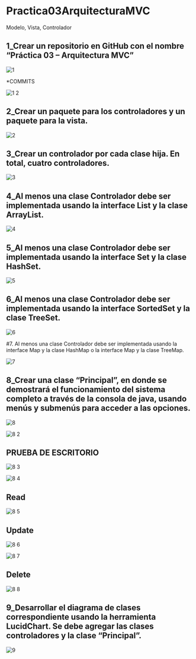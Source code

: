 # Practica03ArquitecturaMVC

Modelo, Vista, Controlador

1_Crear un repositorio en GitHub con el nombre “Práctica 03 – Arquitectura MVC”
-----------------------------------------------------------------------------------

![1](https://user-images.githubusercontent.com/49045265/56741712-ffdcca00-6738-11e9-8838-015ff64bd83d.png)

*COMMITS

![1 2](https://user-images.githubusercontent.com/49045265/56741899-58ac6280-6739-11e9-86b1-f874400feb59.png)

2_Crear un paquete para los controladores y un paquete para la vista.
------------------------------------------------------------------------

![2](https://user-images.githubusercontent.com/49045265/56741959-78dc2180-6739-11e9-9c2f-bb8369dd8b0e.png)

3_Crear un controlador por cada clase hija. En total, cuatro controladores.
----------------------------------------------------------------------------

![3](https://user-images.githubusercontent.com/49045265/56741997-90b3a580-6739-11e9-923b-ef056e076eaa.png)

4_Al menos una clase Controlador debe ser implementada usando la interface List y la clase ArrayList.
------------------------------------------------------------------------------------------------------

![4](https://user-images.githubusercontent.com/49045265/56742046-a4f7a280-6739-11e9-847e-dbf532ec5568.png)

5_Al menos una clase Controlador debe ser implementada usando la interface Set y la clase HashSet.
--------------------------------------------------------------------------------------------------

![5](https://user-images.githubusercontent.com/49045265/56742095-bd67bd00-6739-11e9-9430-ae02702223f2.png)

6_Al menos una clase Controlador debe ser implementada usando la interface SortedSet y la clase TreeSet.
--------------------------------------------------------------------------------------------------------

![6](https://user-images.githubusercontent.com/49045265/56742132-c9ec1580-6739-11e9-9eca-6e9bd70c0a42.png)

#7.	Al menos una clase Controlador debe ser implementada usando la interface Map y la clase HashMap o la interface Map y la clase TreeMap.

![7](https://user-images.githubusercontent.com/49045265/56742179-db352200-6739-11e9-8e47-f9a1173a4dfc.png)

8_Crear una clase “Principal”, en donde se demostrará el funcionamiento del sistema completo a través de la consola de java, usando menús y submenús para acceder a las opciones. 
------------------------------------------------------------------------------------------------------------------------------------

![8](https://user-images.githubusercontent.com/49045265/56742733-e8064580-673a-11e9-98fb-820111f853d0.png)

![8 2](https://user-images.githubusercontent.com/49045265/56742803-0b30f500-673b-11e9-9df2-4d6a4116b779.png)

PRUEBA DE ESCRITORIO
---------------------

![8 3](https://user-images.githubusercontent.com/49045265/56742918-416e7480-673b-11e9-8564-92ff6275490c.png)

![8 4](https://user-images.githubusercontent.com/49045265/56743037-74186d00-673b-11e9-9023-f77404916e4b.png)

Read
-------

![8 5](https://user-images.githubusercontent.com/49045265/56743153-a88c2900-673b-11e9-8a9a-75d1c8305efe.png)

Update
--------

![8 6](https://user-images.githubusercontent.com/49045265/56743225-cf4a5f80-673b-11e9-9ffc-d4fcb0f30848.png)

![8 7](https://user-images.githubusercontent.com/49045265/56743247-db362180-673b-11e9-9f34-30160c87dab0.png)

Delete
--------

![8 8](https://user-images.githubusercontent.com/49045265/56743349-03be1b80-673c-11e9-9ab4-81cecc98f8a0.png)

9_Desarrollar el diagrama de clases correspondiente usando la herramienta LucidChart. Se debe agregar las clases controladores y la clase “Principal”.
---------------------------------------------------------------------------------------------------------------------------------------

![9](https://user-images.githubusercontent.com/49045265/56743416-22241700-673c-11e9-8b95-d659159bc6df.png)






